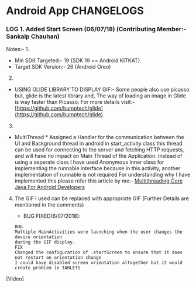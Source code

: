 # Android App CHANGELOGS

### LOG 1. Added Start Screen (06/07/18) (Contributing Member:- Sankalp Chauhan)
Notes:-
1. 
 * Min SDK Targeted:- 19 {SDK 19 == Android KITKAT}
 * Target SDK Version:- 26 (Android Oreo)
2. 
 * USING GLIDE LIBRARY TO DISPLAY GIF:-
  Some people also use picasso but, glide is the latest library and,
  The way of loading an image in Glide is way faster than Picasso.
  For more details visit:-
  [https://github.com/bumptech/glide](https://github.com/bumptech/glide)
3. 
 * MultiThread
         * Assigned a Handler for the communication between the UI and Background thread in android in start_activity.class this thread can be used for connecting to the server and fetching HTTP requests, and will have no impact on Main Thread of the Application. Instead of using a seperate class I have used Anonymous Inner class for implementing the runnable interface because in this activity, another implementation of runnable is not required For understanding why I have implemented this please refer this article by me:-
[Multithreading Core Java For Android Developers](https://medium.com/@sankalpchauhan.me/core-java-for-android-developers-multithreading-e7ec7d53924c) 
4. The GIF I used can be replaced with appropriate GIF (Further Details are mentioned in the comments)

      * BUG FIXED(6/07/2018):
      
       BUG
       Multiple MainActivities were launching when the user changes the device orientation
       during the GIF display.
       FIX
       Changed the configuration of .startScreen to ensure that it does not restart on orientation change
       I could have disabled screen orientation altogether but it would create problem in TABLETS
       
[Video]







